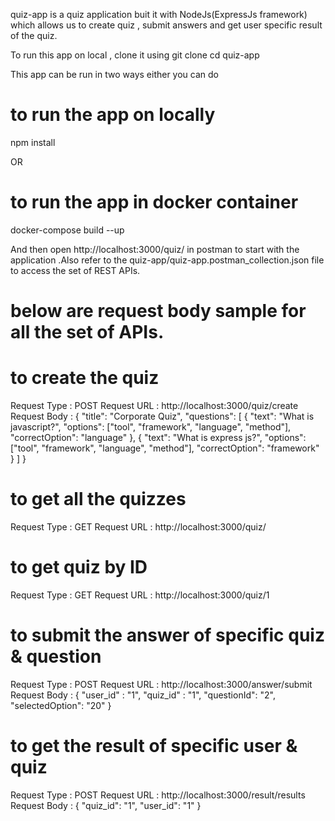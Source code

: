 quiz-app is a quiz application buit it with NodeJs(ExpressJs framework) which allows us to create quiz , submit answers and get user specific result of the quiz.

To run this app on local , clone it using
git clone
cd quiz-app

This app can be run in two ways either you can do

# to run the app on locally
npm install 

OR

# to run the app in docker container
docker-compose build --up 

And then open http://localhost:3000/quiz/ in postman to start with the application .Also refer to the quiz-app/quiz-app.postman_collection.json file to access the set of REST APIs.

# below are request body sample for all the set of APIs.

# to create the quiz
Request Type : POST
Request URL  : http://localhost:3000/quiz/create
Request Body : {
  "title": "Corporate Quiz",
  "questions": [
    {
      "text": "What is javascript?",
      "options": ["tool", "framework", "language", "method"],
      "correctOption": "language"
    },
    {
      "text": "What is express js?",
      "options": ["tool", "framework", "language", "method"],
      "correctOption": "framework"
    }
  ]
}

# to get all the quizzes
Request Type : GET
Request URL  : http://localhost:3000/quiz/

# to get quiz by ID
Request Type : GET
Request URL  : http://localhost:3000/quiz/1

# to submit the answer of specific quiz & question
Request Type : POST
Request URL  : http://localhost:3000/answer/submit
Request Body : {
    "user_id" : "1",
    "quiz_id" : "1",
    "questionId": "2",
    "selectedOption": "20"
}

# to get the result of specific user & quiz
Request Type : POST
Request URL  : http://localhost:3000/result/results
Request Body : {
  "quiz_id": "1",
  "user_id": "1"
}
